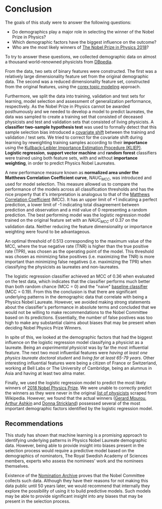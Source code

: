 # Conclusion

The goals of this study were to answer the following questions:

- Do demographics play a major role in selecting the winner of the Nobel Prize in Physics?
- Which demographic factors have the biggest influence on the outcome?
- Who are the most likely winners of [The Nobel Prize in Physics 2018](https://www.nobelprize.org/prizes/physics/2018/summary/)?

To try to answer these questions, we collected demographic data on almost a thousand world-renowned physicists from [DBpedia](https://wiki.dbpedia.org/about). 

From the data, two sets of binary features were constructed. The first was a relatively large dimensionality feature set from the original demographic data. The second was a reduced dimensionality feature set, constructed from the original features, using the [corex topic modeling](https://github.com/gregversteeg/corex_topic) approach.

Furthermore, we split the data into training, validation and test sets for learning, model selection and assessment of generalization performance, respectively. As the Nobel Prize in Physics cannot be awarded posthumously and we needed to develop a model to predict laureates, the data was sampled to create a training set that consisted of deceased physicists and test and validation sets that consisted of living physicists. A **classifier two-sample hypothesis test** was used to formally detect that this sample selection bias introduced a [covariate shift](nobel_physics_prizes/notebooks/5.1-covariate-shift.ipynb) between the training and validation / test sets. We tried to correct for the covariate shift during learning by reweighting training samples according to their **importance** using the [Kullback-Leibler Importance Estimation Procedure (KLIEP)](https://www.ism.ac.jp/editsec/aism/pdf/060_4_0699.pdf). **Logistic regression**, **support vector machine** and **random forest** classifiers were trained using both feature sets, with and without **importance weighting**, in order to predict Physics Nobel Laureates.

A new performance measure known as **normalized area under the Matthews Correlation Coefficient curve**, $NAUC_{MCC}$, was introduced and used for model selection. This measure allowed us to compare the performance of the models across all classification thresholds and has the nice property that it's interpretation is analogous to that of the [Matthews Correlation Coefficient](https://en.wikipedia.org/wiki/Matthews_correlation_coefficient) (MCC). It has an upper limit of +1 indicating a perfect prediction, a lower limit of -1 indicating total disagreement between prediction and observation and a mid value of 0 representing a random prediction. The best performing model was the logistic regression model trained on the original feature set with an $NAUC_{MCC}$ of 0.37 on the validation data. Neither reducing the feature dimensionality or importance weighting were found to be advantageous.

An optimal threshold of 0.513 corresponding to the maximum value of the MCC, where the true negative rate (TNR) is higher than the true positive rate (TPR), was chosen as the operating point of the model. This threshold was chosen as minimizing false positives (i.e. maximizing the TNR) is more important than minimizing false negatives (i.e. maximizing the TPR) when classifying the physicists as laureates and non-laureates.

The logistic regression classifier achieved an MCC of 0.36 when evaluated on the test data, which indicates that the classifier performs much better than both random chance (MCC = 0) and the "naive" [baseline classifier](5.0-baseline-model.ipynb) (MCC = 0.19). From this the conclusion is that there are significant underlying patterns in the demographic data that correlate with being a Physics Nobel Laureate. However, we avoided making strong statements about the classifier's performance in absolute terms and concluded that we would not be willing to make recommendations to the Nobel Committee based on its predictions. Essentially, the number of false postives was too high to make any substantial claims about biases that may be present when deciding Nobel Physics Prize Winners.

In spite of this, we looked at the demographic factors that had the biggest influence on the logistic regression model classifying a physicist as a laureate. Being an *experimental physicist* was by far the most influential feature. The next two most influential features were *having at least one physics laureate doctoral student* and *living for at least 65-79 years*. Other interesting influential features were being a citizen of France or Switzerland, working at Bell Labs or The University of Cambridge, being an alumnus in Asia and having at least two alma mater.

Finally, we used the logistic regression model to predict the most likely winners of [2018 Nobel Physics Prize](https://www.nobelprize.org/prizes/physics/2018/summary/). We were unable to correctly predict the winners as they were never in the original [list of physicists](../data/raw/physicists.txt) scraped from Wikipedia. However, we found that the actual winners ([Gerard Mourou](https://en.wikipedia.org/wiki/G%C3%A9rard_Mourou), [Arthur Ashkin](https://en.wikipedia.org/wiki/Arthur_Ashkin) and [Donna Strickland](https://en.wikipedia.org/wiki/Donna_Strickland)) possessed several of the most important demographic factors identified by the logistic regression model.

## Recommendations

This study has shown that machine learning is a promising approach to identifying underlying patterns in Physics Nobel Laureate demographic data. However, being able to provide insight into biases present in the selection process would require a predictive model based on the demographics of nominators, The Royal Swedish Academy of Sciences members, experts who assess the nominees' work and the nominees themselves. 

Existence of the [Nomination Archive](https://www.nobelprize.org/nomination/redirector/?redir=archive/) proves that the Nobel Committee collects such data. Although they have their reasons for not making this data public until 50 years later, we would recommend that internally they explore the possibility of using it to build predictive models. Such models may be able to provide significant insight into any biases that may be present in the selection process.
